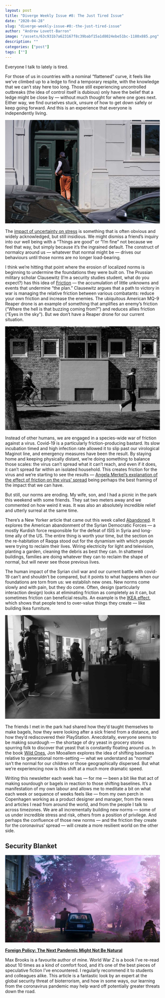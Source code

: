```yaml
---
layout: post
title: "Diverge Weekly Issue #8: The Just Tired Issue"
date: "2020-04-28"
slug: "diverge-weekly-issue-#8:-the-just-tired-issue"
author: "Andrew Lovett-Barron"
image: "/assets/63c931b7a623167f8c39babf15a1d8024ebe51bc-1180x885.png"
description: ""
categories: ["post"]
tags: [""]
---
```


Everyone I talk to lately is tired.

For those of us in countries with a nominal “flattened” curve, it feels like we’ve climbed up to a ledge to find a temporary respite, with the knowledge that we can’t stay here too long. Those still experiencing uncontrolled outbreaks (the idea of control itself is dubious) only have the belief that a ledge might be close by — without much thought for where one goes next. Either way, we find ourselves stuck, unsure of how to get down safely or keep going forward. And this is an experience that everyone is independently living.

![](/assets/a254673bd0cf6c730e318103e21e42ff0a8a5d8a-1180x786.jpg)

The [impact of uncertainty on stress](https://www.theatlantic.com/health/archive/2015/03/%0Ahow-uncertainty-fuels-anxiety/388066/) is something that is often obvious and widely acknowledged, but still insidious. We might dismiss a friend’s inquiry into our well being with a “Things are good” or “I’m fine” not because we feel that way, but simply because it’s the ingrained default. The construct of normalcy around us — whatever that normal might be — drives our behaviours until those norms are no longer load-bearing.

I think we’re hitting that point where the erosion of localized norms is beginning to undermine the foundations they were built on. The Prussian military scholar Clausewitz (I’m a security studies student, what do you expect?) has this idea of [Friction](http://www.strategybydesign.org/friction) — the accumulation of little unknowns and events that undermine “the plan.” Clausewitz argues that a path to victory in war is managing the relative friction between various combatants: reduce your own friction and increase the enemies. The ubiquitous American MQ-9 Reaper drone is an example of something that amplifies an enemy’s friction (“Where the hell is that buzzing coming from?”) and reduces allies friction (“Eyes in the sky”). But we don’t have a Reaper drone for our current situation.

![](/assets/15af66b910ad83ba9f2112ba343078f245489b6c-1180x786.jpg)

Instead of other humans, we are engaged in a species-wide war of friction against a virus. Covid-19 is a particularly friction-producing bastard. Its slow incubation timed and high infection rate allowed it to slip past our virological Maginot line, and emergency measures have been the result. By staying home and keeping physically distant, we’re doing something to balance those scales: the virus can’t spread what it can’t reach, and even if it does, it can’t spread far within an isolated household. This creates friction for the virus and we’re starting to see the results — [Angela Merkel’s explanation of the effect of friction on the virus’ spread](https://www.vox.com/2020/4/17/%0A21225916/coronavirus-in-germany-angela-merkel-lifting-lockdown) being perhaps the best framing of the impact that we can have.

But still, our norms are eroding. My wife, son, and I had a picnic in the park this weekend with some friends. They sat two meters away and we commented on how weird it was. It was also an absolutely incredible relief and utterly surreal at the same time.

There’s a New Yorker article that came out this week called [Abandoned](https://www.newyorker.com/%0Amagazine/2020/04/27/americas-abandonment-of-syria). It explores the American abandonment of the Syrian Democratic Forces — a mostly Kurdish force responsible for the defeat of ISIS in Syria and long-time ally of the US. The entire thing is worth your time, but the section on the re-habitation of Raqqa stood out for the dynamism with which people were trying to reclaim their lives. Wiring electricity for light and television, planting a garden, cleaning the debris as best they can. In shattered buildings, families are doing whatever they can to reclaim the shape of normal, but will never see those previous lives.

The human impact of the Syrian civil war and our current battle with covid-19 can’t and shouldn’t be compared, but it points to what happens when our foundations are torn from us: we establish new ones. New norms come slowly and with pain, but they do come. Often, design (particularly interaction design) looks at eliminating friction as completely as it can, but sometimes friction can beneficial results. An example is the [IKEA effect](https://en.wikipedia.org/wiki/IKEA_effect), which shows that people tend to over-value things they create — like building Ikea furniture.

![](/assets/d8e290861a9392f971a761d15b07b72159647cbd-1180x786.jpg)

The friends I met in the park had shared how they’d taught themselves to make bagels, how they were looking after a sick friend from a distance, and how they’d rediscovered their PlayStation. Anecdotally, everyone seems to be making sourdough — the shortage of dry yeast in grocery stories spurring folk to discover that yeast that is constantly floating around us. In the book [Wild Ones](https://amzn.to/2Sgs8Rr), Jon Mooallem explores the idea of shifting baselines relative to generational norm-setting — what we understand as “normal” isn’t the normal for our children or those geographically dispersed. But what we’re experiencing now is this shift at a much more dramatic speed.

Writing this newsletter each week has — for me — been a bit like that act of making sourdough or bagels in reaction to those shifting baselines. It’s a manifestation of my own labour and allows me to meditate a bit on what each week or sequence of weeks feels like — from my own perch in Copenhagen working as a product designer and manager, from the news and articles I read from around the world, and from the people I talk to across timezones. We are all incrementally building new norms — some of us under incredible stress and risk, others from a position of privilege. And perhaps the confluence of those new norms — and the friction they create for the coronavirus’ spread — will create a more resilient world on the other side.

## Security Blanket

![](/assets/f560e7fecd4bcf9aed4b51335e99be01a0544ce1-1180x663.jpg)

[**Foreign Policy: The Next Pandemic Might Not Be Natural**](https://foreignpolicy.com/2020/04/20/coronavirus-pandemic-bioterrorism-preparedness/)

Max Brooks is a favourite author of mine. World War Z is a book I’ve re-read about 10 times as a kind of comfort food, and it’s one of the best pieces of speculative fiction I’ve encountered. I regularly recommend it to students and colleagues alike. This article is a fantastic look by an expert at the global security threat of bioterrorism, and how in some ways, our learning from the coronavirus pandemic may help ward off potentially greater threats down the road.
